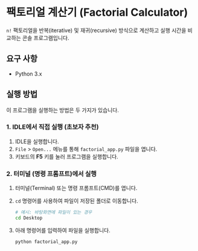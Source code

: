 # 팩토리얼 계산기 (Factorial Calculator)

`n!` 팩토리얼을 반복(iterative) 및 재귀(recursive) 방식으로 계산하고 실행 시간을 비교하는 콘솔 프로그램입니다.

## 요구 사항

- Python 3.x

## 실행 방법

이 프로그램을 실행하는 방법은 두 가지가 있습니다.

### 1. IDLE에서 직접 실행 (초보자 추천)

1.  IDLE을 실행합니다.
2.  `File` > `Open...` 메뉴를 통해 `factorial_app.py` 파일을 엽니다.
3.  키보드의 **F5** 키를 눌러 프로그램을 실행합니다.

### 2. 터미널 (명령 프롬프트)에서 실행

1.  터미널(Terminal) 또는 명령 프롬프트(CMD)를 엽니다.
2.  `cd` 명령어를 사용하여 파일이 저장된 폴더로 이동합니다.

    ```bash
    # 예시: 바탕화면에 파일이 있는 경우
    cd Desktop
    ```

3.  아래 명령어를 입력하여 파일을 실행합니다.

    ```bash
    python factorial_app.py
    ```
